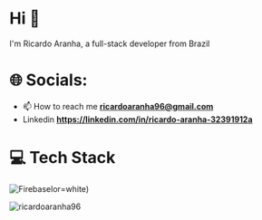 # Hi 👋

I'm Ricardo Aranha, a full-stack developer from Brazil </br>

# 🌐 Socials:

- 📫 How to reach me **ricardoaranha96@gmail.com**
- Linkedin **https://linkedin.com/in/ricardo-aranha-32391912a**

# 💻 Tech Stack

![Firebase](https://img.shields.io/badge/Firebase-039BE5?style=for-the-badge&logo=Firebase&logoColor=white)lor=white)

<p><img align="center" src="https://github-readme-stats.vercel.app/api/top-langs?username=ricardoaranha96&show_icons=true&locale=en&layout=compact" alt="ricardoaranha96" /></p>
